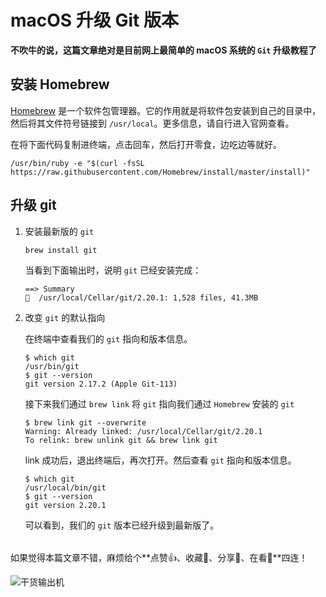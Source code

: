 # macOS 升级 Git 版本

**不吹牛的说，这篇文章绝对是目前网上最简单的 macOS 系统的 `Git` 升级教程了**

## 安装 Homebrew

[Homebrew](https://brew.sh/) 是一个软件包管理器。它的作用就是将软件包安装到自己的目录中，然后将其文件符号链接到 `/usr/local`。更多信息，请自行进入官网查看。

在将下面代码复制进终端，点击回车，然后打开零食，边吃边等就好。

```shell
/usr/bin/ruby -e "$(curl -fsSL https://raw.githubusercontent.com/Homebrew/install/master/install)"
```

## 升级 git

1. 安装最新版的 `git`

   ```shell
   brew install git
   ```

   当看到下面输出时，说明 `git` 已经安装完成：

   ```shell
   ==> Summary
   🍺  /usr/local/Cellar/git/2.20.1: 1,528 files, 41.3MB
   ```

2. 改变 `git` 的默认指向

   在终端中查看我们的 `git` 指向和版本信息。

   ```shell
   $ which git
   /usr/bin/git
   $ git --version
   git version 2.17.2 (Apple Git-113)
   ```

   接下来我们通过 `brew link` 将 `git` 指向我们通过 `Homebrew` 安装的 `git`

   ```shell
   $ brew link git --overwrite
   Warning: Already linked: /usr/local/Cellar/git/2.20.1
   To relink: brew unlink git && brew link git
   ```

   link 成功后，退出终端后，再次打开。然后查看 `git` 指向和版本信息。

   ```shell
   $ which git
   /usr/local/bin/git
   $ git --version
   git version 2.20.1
   ```

   可以看到，我们的 `git` 版本已经升级到最新版了。

######

如果觉得本篇文章不错，麻烦给个**点赞👍、收藏🌟、分享👊、在看👀**四连！

![干货输出机](https://file.zhangpeng.site/wechat/qrcode.jpg)
